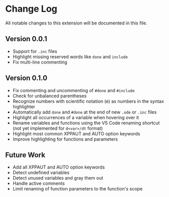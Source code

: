 # Change Log

All notable changes to this extension will be documented in this file.

## Version 0.0.1

- Support for `.inc` files
- Highlight missing reserved words like `done` and `include`
- Fix multi-line commenting

## Version 0.1.0

- Fix commenting and uncommenting of `#done` and `#include`
- Check for unbalanced parentheses
- Recognize numbers with scientific notation (e) as numbers in the syntax highlighter
- Automatically add `done` and `#done` at the end of new `.ode` or `.inc` files
- Highlight all occurrences of a variable when hovering over it
- Rename variables and functions using the VS Code renaming shortcut (not yet implemented for `d<var>/dt` format)
- Highlight most common XPPAUT and AUTO option keywords
- Improve highlighting for functions and parameters

## Future Work

- Add all XPPAUT and AUTO option keywords
- Detect undefined variables
- Detect unused variables and gray them out
- Handle active comments
- Limit renaming of function parameters to the function's scope
